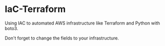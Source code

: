 # IaC-Terraform 
Using IAC to automated AWS infrastructure like Terraform and Python with boto3.

Don't forget to change the fields to your infrastructure.
